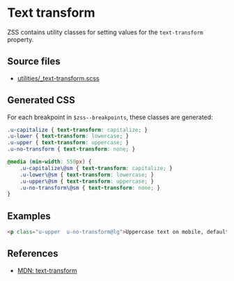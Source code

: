# Text transform

ZSS contains utility classes for setting values for the `text-transform` property.

## Source files

- [utilities/_text-transform.scss](../../src/utilities/_text-transform.scss)

## Generated CSS

For each breakpoint in `$zss--breakpoints`, these classes are generated:

```css
.u-capitalize { text-transform: capitalize; }
.u-lower { text-transform: lowercase; }
.u-upper { text-transform: uppercase; }
.u-no-transform { text-transform: none; }

@media (min-width: 550px) {
    .u-capitalize\@sm { text-transform: capitalize; }
    .u-lower\@sm { text-transform: lowercase; }
    .u-upper\@sm { text-transform: uppercase; }
    .u-no-transform\@sm { text-transform: none; }
}
```
## Examples

```html
<p class="u-upper  u-no-transform@lg">Uppercase text on mobile, default text on desktop.</p>
```

## References

- [MDN: text-transform](https://developer.mozilla.org/en/docs/Web/CSS/text-transform)
